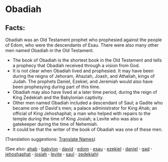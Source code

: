 # Obadiah #

## Facts: ##

Obadiah was an Old Testament prophet who prophesied against the people of Edom, who were the descendants of Esau. There were also many other men named Obadiah in the Old Testament.

* The book of Obadiah is the shortest book in the Old Testament and tells a prophecy that Obadiah received through a vision from God.
* It is not clear when Obadiah lived and prophesied. It may have been during the reigns of Jehoram, Ahaziah, Joash, and Athaliah, kings of Judah. The prophets Daniel, Ezekiel, and Jeremiah would also have been prophesying during part of this time.
* Obadiah may also have lived at a later time period, during the reign of King Zedekiah and the Babylonian captivity. 
* Other men named Obadiah included a descendant of Saul; a Gadite who became one of David's men; a palace administrator for King Ahab; an official of King Jehoshaphat; a man who helped with repairs to the temple during the time of King Josiah; a Levite who was also a gatekeeper during the time of Nehemiah.
* It could be that the writer of the book of Obadiah was one of these men.

(Translation suggestions: [Translate Names](https://git.door43.org/Door43/en-ta-translate-vol1/src/master/content/translate_names.md))

(See also: [ahab](../other/ahab.md) **·** [babylon](../other/babylon.md) **·** [david](../other/david.md) **·** [edom](../other/edom.md) **·** [esau](../other/esau.md) **·** [ezekiel](../other/ezekiel.md) **·** [daniel](../other/daniel.md) **·** [gad](../other/gad.md) **·** [jehoshaphat](../other/jehoshaphat.md) **·** [josiah](../other/josiah.md) **·** [levite](../other/levite.md) **·** [saul](../other/saul.md) **·** [zedekiah](../other/zedekiah.md))

## 